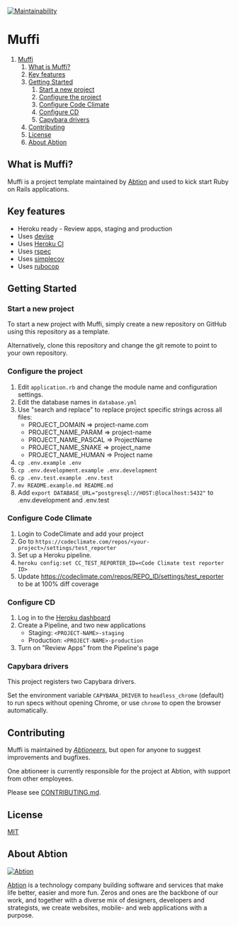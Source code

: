 [![Maintainability](https://api.codeclimate.com/v1/badges/d0e13853fa82d32e650a/maintainability)](https://codeclimate.com/repos/5dcbb7cd09f28e014c00f396/maintainability)

# Muffi

1. [Muffi](#muffi)
   1. [What is Muffi?](#what-is-muffi)
   2. [Key features](#key-features)
   3. [Getting Started](#getting-started)
      1. [Start a new project](#start-a-new-project)
      2. [Configure the project](#configure-the-project)
      3. [Configure Code Climate](#configure-code-climate)
      4. [Configure CD](#configure-cd)
      5. [Capybara drivers](#capybara-drivers)
   4. [Contributing](#contributing)
   5. [License](#license)
   6. [About Abtion](#about-abtion)

## What is Muffi?

Muffi is a project template maintained by [Abtion](https://abtion.com/) and used to kick start
Ruby on Rails applications.

## Key features

* Heroku ready - Review apps, staging and production
* Uses [devise](https://github.com/plataformatec/devise)
* Uses [Heroku CI](https://heroku.com)
* Uses [rspec](https://github.com/rspec/rspec-rails)
* Uses [simplecov](https://github.com/colszowka/simplecov)
* Uses [rubocop](https://github.com/bbatsov/rubocop)

## Getting Started

### Start a new project

To start a new project with Muffi, simply create a new repository on GitHub
using this repository as a template.

Alternatively, clone this repository and change the git remote to point to
your own repository.

### Configure the project

1. Edit `application.rb` and change the module name and configuration settings.
2. Edit the database names in `database.yml`
3. Use "search and replace" to replace project specific strings across all files:
   - PROJECT_DOMAIN => project-name.com
   - PROJECT_NAME_PARAM => project-name
   - PROJECT_NAME_PASCAL => ProjectName
   - PROJECT_NAME_SNAKE => project_name
   - PROJECT_NAME_HUMAN => Project name
4. `cp .env.example .env`
5. `cp .env.development.example .env.development`
6. `cp .env.test.example .env.test`
7. `mv README.example.md README.md`
8. Add `export DATABASE_URL="postgresql://HOST:@localhost:5432"` to .env.development and .env.test

### Configure Code Climate

1. Login to CodeClimate and add your project
2. Go to `https://codeclimate.com/repos/<your-project>/settings/test_reporter`
3. Set up a Heroku pipeline.  
4. `heroku config:set CC_TEST_REPORTER_ID=<Code Climate test reporter ID>` 
4. Update https://codeclimate.com/repos/REPO_ID/settings/test_reporter to be at 100% diff coverage

### Configure CD

1. Log in to the [Heroku dashboard](https://dashboard.heroku.com)
2. Create a Pipeline, and two new applications
    - Staging: `<PROJECT-NAME>-staging`
    - Production: `<PROJECT-NAME>-production`
3. Turn on "Review Apps" from the Pipeline's page

### Capybara drivers

This project registers two Capybara drivers.

Set the environment variable `CAPYBARA_DRIVER` to `headless_chrome` (default) to run specs without
opening Chrome, or use `chrome` to open the browser automatically.

## Contributing

Muffi is maintained by [_Abtioneers_](#about-abtion), but open for anyone to suggest improvements and bugfixes.

One abtioneer is currently responsible for the project at Abtion, with support from other employees.

Please see [CONTRIBUTING.md](https://github.com/abtion/muffi/blob/master/CONTRIBUTING.md).

## License

[MIT](https://opensource.org/licenses/MIT)

## About Abtion

[![Abtion](abtion.png "Abtion")](https://abtion.com/)

[Abtion](https://abtion.com/) is a technology company building software and
services that make life better, easier and more fun. Zeros and ones are the
backbone of our work, and together with a diverse mix of designers, developers
and strategists, we create websites, mobile- and web applications with a purpose.
